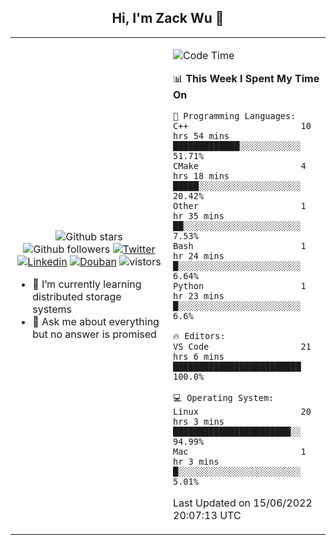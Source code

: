 <h2 align="center"> Hi, I'm Zack Wu 👋 </h2>

<table>
    <tr>
        <td valign="center" width="50%">
            <p align="center">
              <img src="https://img.shields.io/github/stars/izackwu?style=social" alt="Github stars" />
              <img src="https://img.shields.io/github/followers/izackwu?style=social" alt="Github followers" />
              <a href="https://twitter.com/_zackwu"><img src="https://img.shields.io/badge/@__zackwu-1DA1F2?style=flat&logo=Twitter&logoColor=white" alt="Twitter"/></a>
              <a href="https://www.linkedin.com/in/izackwu/?locale=en_US"><img src="https://img.shields.io/badge/@izackwu-0073b1?style=flat&logo=LinkedIn&logoColor=white" alt="Linkedin" /></a>
              <a href="https://www.douban.com/people/keith1"><img src="https://img.shields.io/badge/@keith1-007722?style=flat&logo=Douban&logoColor=white" alt="Douban" /></a>
              <img src="https://visitor-badge.glitch.me/badge?page_id=keithnull" alt="vistors" />
            </p>
            <ul>
                <li>🌱 I’m currently learning distributed storage systems</li>
                <li>💬 Ask me about everything but no answer is promised</li>
            </ul>
        </td>
       <td valign="top" width="50%">
    
<!--START_SECTION:waka-->
![Code Time](http://img.shields.io/badge/Code%20Time-0%20secs-blue)

📊 **This Week I Spent My Time On** 

```text
💬 Programming Languages: 
C++                      10 hrs 54 mins      █████████████░░░░░░░░░░░░   51.71% 
CMake                    4 hrs 18 mins       █████░░░░░░░░░░░░░░░░░░░░   20.42% 
Other                    1 hr 35 mins        ██░░░░░░░░░░░░░░░░░░░░░░░   7.53% 
Bash                     1 hr 24 mins        █░░░░░░░░░░░░░░░░░░░░░░░░   6.64% 
Python                   1 hr 23 mins        █░░░░░░░░░░░░░░░░░░░░░░░░   6.6%

🔥 Editors: 
VS Code                  21 hrs 6 mins       █████████████████████████   100.0%

💻 Operating System: 
Linux                    20 hrs 3 mins       ███████████████████████░░   94.99% 
Mac                      1 hr 3 mins         █░░░░░░░░░░░░░░░░░░░░░░░░   5.01%

```


 Last Updated on 15/06/2022 20:07:13 UTC
<!--END_SECTION:waka-->
</td></tr>
</table>



